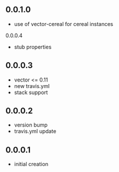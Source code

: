 0.0.1.0
-------

- use of vector-cereal for cereal instances

0.0.0.4

- stub properties

0.0.0.3
-------

- vector <= 0.11
- new travis.yml
- stack support

0.0.0.2
-------

- version bump
- travis.yml update

0.0.0.1
-------

- initial creation
